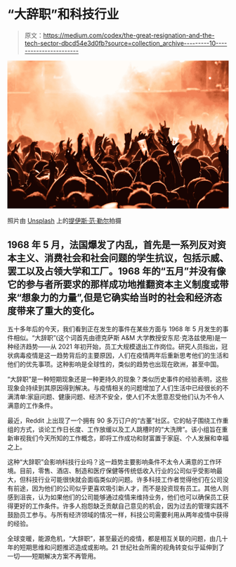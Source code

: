# “大辞职”和科技行业

> 原文：<https://medium.com/codex/the-great-resignation-and-the-tech-sector-dbcd54e3d0fb?source=collection_archive---------10----------------------->

![](img/721f9e651f3b3ecd8500684e83b7e6dc.png)

照片由 [Unsplash](https://unsplash.com/?utm_source=unsplash&utm_medium=referral&utm_content=creditCopyText) 上的[提伊斯·范·勒尔](https://unsplash.com/@tijsvl?utm_source=unsplash&utm_medium=referral&utm_content=creditCopyText)拍摄

## 1968 年 5 月，法国爆发了内乱，首先是一系列反对资本主义、消费社会和社会问题的学生抗议，包括示威、罢工以及占领大学和工厂。1968 年的“五月”并没有像它的参与者所要求的那样成功地推翻资本主义制度或带来“想象力的力量”,但是它确实给当时的社会和经济态度带来了重大的变化。

五十多年后的今天，我们看到正在发生的事件在某些方面与 1968 年 5 月发生的事件相似。“大辞职”(这个词首先由德克萨斯 A&M 大学教授安东尼·克洛兹使用)是一种经济趋势——从 2021 年初开始，员工大规模退出工作岗位。研究人员指出，冠状病毒疫情是这一趋势背后的主要原因，人们在疫情两年后重新思考他们的生活和他们的优先事项。这种影响是全球性的，类似的趋势也出现在欧洲，甚至中国。

“大辞职”是一种短期现象还是一种更持久的现象？类似历史事件的经验表明，这些现象会持续到其原因得到解决。与疫情相关的问题增加了人们生活中已经很长的不满清单:家庭问题、健康问题、经济不安全，使人们不太愿意忍受他们认为不令人满意的工作条件。

最近，Reddit 上出现了一个拥有 90 多万订户的“古董”社区。它的帖子围绕工作重组的方式，谈论工作日长度、工作放缓以及工人跳槽时的“大洗牌”。该小组旨在重新审视我们今天所知的工作概念，即将工作成功和财富置于家庭、个人发展和幸福之上。

这种“大辞职”会影响科技行业吗？这一趋势主要影响条件不太令人满意的工作环境。目前，零售、酒店、制造和医疗保健等传统低收入行业的公司似乎受影响最大，但科技行业可能很快就会面临类似的问题。许多科技工作者觉得他们在公司没有前途，因为他们的公司似乎更喜欢吸引新人才，而不是投资现有员工。其他人则感到沮丧，认为如果他们的公司能够通过疫情来维持业务，他们也可以确保员工获得更好的工作条件。许多人抱怨缺乏贡献自己意见的机会，因为过去的管理实践不鼓励员工参与。与所有经济领域的情况一样，科技公司需要利用从两年疫情中获得的经验。

全球变暖，能源危机，“大辞职”，甚至最近的疫情，都是相互关联的问题，由几十年的短期思维和问题推迟造成或影响。21 世纪社会所需的视角转变似乎延伸到了一切——短期解决方案不再管用。